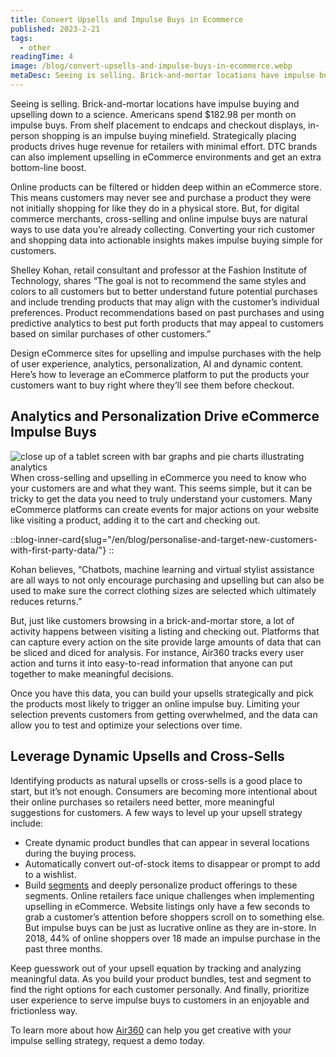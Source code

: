 ```yaml
---
title: Convert Upsells and Impulse Buys in Ecommerce
published: 2023-2-21
tags: 
  - other
readingTime: 4
image: /blog/convert-upsells-and-impulse-buys-in-ecommerce.webp
metaDesc: Seeing is selling. Brick-and-mortar locations have impulse buying and upselling down to a science. Americans spend $182.98 per month on impulse buys. From shelf placement to endcaps and checkout displays, in-person shopping is an impulse buying minefield. 
---
```


Seeing is selling. Brick-and-mortar locations have impulse buying and upselling down to a science. Americans spend $182.98 per month on impulse buys. From shelf placement to endcaps and checkout displays, in-person shopping is an impulse buying minefield. Strategically placing products drives huge revenue for retailers with minimal effort. DTC brands can also implement upselling in eCommerce environments and get an extra bottom-line boost.

Online products can be filtered or hidden deep within an eCommerce store. This means customers may never see and purchase a product they were not initially shopping for like they do in a physical store. But, for digital commerce merchants, cross-selling and online impulse buys are natural ways to use data you’re already collecting. Converting your rich customer and shopping data into actionable insights makes impulse buying simple for customers.

Shelley Kohan, retail consultant and professor at the Fashion Institute of Technology, shares “The goal is not to recommend the same styles and colors to all customers but to better understand future potential purchases and include trending products that may align with the customer’s individual preferences. Product recommendations based on past purchases and using predictive analytics to best put forth products that may appeal to customers based on similar purchases of other customers.”

Design eCommerce sites for upselling and impulse purchases with the help of user experience, analytics, personalization, AI and dynamic content. Here’s how to leverage an eCommerce platform to put the products your customers want to buy right where they’ll see them before checkout.

## Analytics and Personalization Drive eCommerce Impulse Buys
![close up of a tablet screen with bar graphs and pie charts illustrating analytics](/blog/convert-upsells-and-impulse-buys-in-ecommerce-1.webp)
When cross-selling and upselling in eCommerce you need to know who your customers are and what they want. This seems simple, but it can be tricky to get the data you need to truly understand your customers. Many eCommerce platforms can create events for major actions on your website like visiting a product, adding it to the cart and checking out.

::blog-inner-card{slug="/en/blog/personalise-and-target-new-customers-with-first-party-data/"}
::

Kohan believes, “Chatbots, machine learning and virtual stylist assistance are all ways to not only encourage purchasing and upselling but can also be used to make sure the correct clothing sizes are selected which ultimately reduces returns.” 

But, just like customers browsing in a brick-and-mortar store, a lot of activity happens between visiting a listing and checking out. Platforms that can capture every action on the site provide large amounts of data that can be sliced and diced for analysis. For instance, Air360 tracks every user action and turns it into easy-to-read information that anyone can put together to make meaningful decisions.

Once you have this data, you can build your upsells strategically and pick the products most likely to trigger an online impulse buy. Limiting your selection prevents customers from getting overwhelmed, and the data can allow you to test and optimize your selections over time.

## Leverage Dynamic Upsells and Cross-Sells
Identifying products as natural upsells or cross-sells is a good place to start, but it’s not enough. Consumers are becoming more intentional about their online purchases so retailers need better, more meaningful suggestions for customers. A few ways to level up your upsell strategy include:

- Create dynamic product bundles that can appear in several locations during the buying process.
- Automatically convert out-of-stock items to disappear or prompt to add to a wishlist.
- Build [segments](/en/product/capabilities/events-segments/) and deeply personalize product offerings to these segments.
Online retailers face unique challenges when implementing upselling in eCommerce. Website listings only have a few seconds to grab a customer’s attention before shoppers scroll on to something else. But impulse buys can be just as lucrative online as they are in-store. In 2018, 44% of online shoppers over 18 made an impulse purchase in the past three months.

Keep guesswork out of your upsell equation by tracking and analyzing meaningful data. As you build your product bundles, test and segment to find the right options for each customer personally. And finally, prioritize user experience to serve impulse buys to customers in an  enjoyable and frictionless way.

To learn more about how [Air360](/en/product-tour/) can help you get creative with your impulse selling strategy, request a demo today.